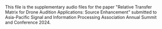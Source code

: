 This file is the supplementary audio files for the paper "Relative Transfer Matrix for Drone Audition Applications: Source Enhancement" submitted to Asia-Pacific Signal and Information Processing Association Annual Summit and Conference 2024.
